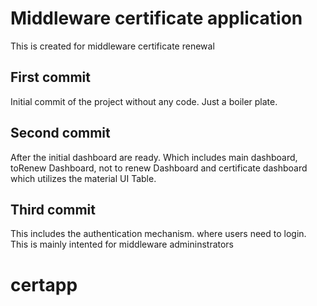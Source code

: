 # Middleware certificate application

This is created for middleware certificate renewal
## First commit

Initial commit of the project without any code. Just a boiler plate. 

## Second commit

After the initial dashboard are ready. Which includes main dashboard, toRenew Dashboard, not to renew Dashboard and certificate dashboard which utilizes the material UI Table.
## Third commit

This includes the authentication mechanism. where users need to login. This is mainly intented for middleware admininstrators
# certapp

